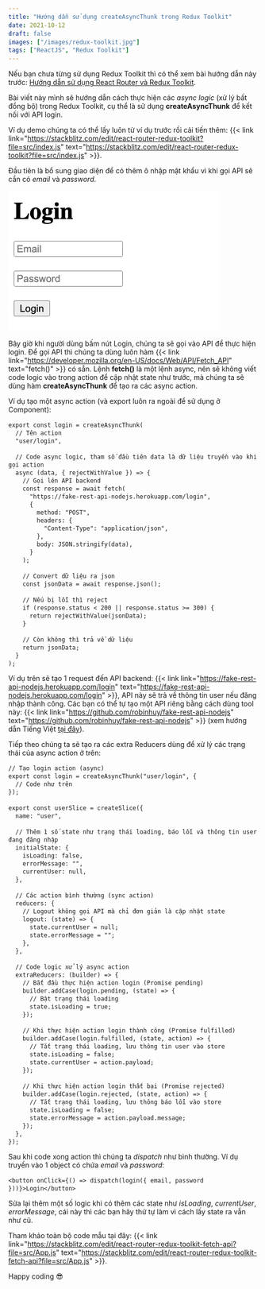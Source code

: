 ```yaml
---
title: "Hướng dẫn sử dụng createAsyncThunk trong Redux Toolkit"
date: 2021-10-12
draft: false
images: ["/images/redux-toolkit.jpg"]
tags: ["ReactJS", "Redux Toolkit"]
---
```


Nếu bạn chưa từng sử dụng Redux Toolkit thì có thể xem bài hướng dẫn này trước: [Hướng dẫn sử dụng React Router và Redux Toolkit](/blog/huong-dan-su-dung-react-router-va-redux-toolkit).

Bài viết này mình sẽ hướng dẫn cách thực hiện các _async logic_ (xử lý bất đồng bộ) trong Redux Toolkit, cụ thể là sử dụng **createAsyncThunk** để kết nối với API login.

Ví dụ demo chúng ta có thể lấy luôn từ ví dụ trước rồi cải tiến thêm: {{< link link="https://stackblitz.com/edit/react-router-redux-toolkit?file=src/index.js" text="https://stackblitz.com/edit/react-router-redux-toolkit?file=src/index.js" >}}.

Đầu tiên là bổ sung giao diện để có thêm ô nhập mật khẩu vì khi gọi API sẽ cần có _email_ và _password_.

![Login form](/images/login-form-demo.png)

Bây giờ khi người dùng bấm nút Login, chúng ta sẽ gọi vào API để thực hiện login. Để gọi API thì chúng ta dùng luôn hàm {{< link link="https://developer.mozilla.org/en-US/docs/Web/API/Fetch_API" text="fetch()" >}} có sẵn. Lệnh **fetch()** là một lệnh async, nên sẽ không viết code logic vào trong action để cập nhật state như trước, mà chúng ta sẽ dùng hàm **createAsyncThunk** để tạo ra các async action.

Ví dụ tạo một async action (và export luôn ra ngoài để sử dụng ở Component):

```react
export const login = createAsyncThunk(
  // Tên action
  "user/login",

  // Code async logic, tham số đầu tiên data là dữ liệu truyền vào khi gọi action
  async (data, { rejectWithValue }) => {
    // Gọi lên API backend
    const response = await fetch(
      "https://fake-rest-api-nodejs.herokuapp.com/login",
      {
        method: "POST",
        headers: {
          "Content-Type": "application/json",
        },
        body: JSON.stringify(data),
      }
    );

    // Convert dữ liệu ra json
    const jsonData = await response.json();

    // Nếu bị lỗi thì reject
    if (response.status < 200 || response.status >= 300) {
      return rejectWithValue(jsonData);
    }

    // Còn không thì trả về dữ liệu
    return jsonData;
  }
);
```

Ví dụ trên sẽ tạo 1 request đến API backend: {{< link link="https://fake-rest-api-nodejs.herokuapp.com/login" text="https://fake-rest-api-nodejs.herokuapp.com/login" >}}, API này sẽ trả về thông tin user nếu đăng nhập thành công. Các bạn có thể tự tạo một API riêng bằng cách dùng tool này: {{< link link="https://github.com/robinhuy/fake-rest-api-nodejs" text="https://github.com/robinhuy/fake-rest-api-nodejs" >}} (xem hướng dẫn Tiếng Việt [tại đây](/blog/tao-1-rest-api-phuc-vu-cho-muc-dich-hoc-tap-trong-30-giay)).

Tiếp theo chúng ta sẽ tạo ra các extra Reducers dùng để xử lý các trạng thái của async action ở trên:

```react
// Tạo login action (async)
export const login = createAsyncThunk("user/login", {
  // Code như trên
});

export const userSlice = createSlice({
  name: "user",

  // Thêm 1 số state như trạng thái loading, báo lỗi và thông tin user đang đăng nhập
  initialState: {
    isLoading: false,
    errorMessage: "",
    currentUser: null,
  },

  // Các action bình thường (sync action)
  reducers: {
    // Logout không gọi API mà chỉ đơn giản là cập nhật state
    logout: (state) => {
      state.currentUser = null;
      state.errorMessage = "";
    },
  },

  // Code logic xử lý async action
  extraReducers: (builder) => {
    // Bắt đầu thực hiện action login (Promise pending)
    builder.addCase(login.pending, (state) => {
      // Bật trạng thái loading
      state.isLoading = true;
    });

    // Khi thực hiện action login thành công (Promise fulfilled)
    builder.addCase(login.fulfilled, (state, action) => {
      // Tắt trạng thái loading, lưu thông tin user vào store
      state.isLoading = false;
      state.currentUser = action.payload;
    });

    // Khi thực hiện action login thất bại (Promise rejected)
    builder.addCase(login.rejected, (state, action) => {
      // Tắt trạng thái loading, lưu thông báo lỗi vào store
      state.isLoading = false;
      state.errorMessage = action.payload.message;
    });
  },
});
```

Sau khi code xong action thì chúng ta _dispatch_ như bình thường. Ví dụ truyền vào 1 object có chứa _email_ và _password_:

```react
<button onClick={() => dispatch(login({ email, password }))}>Login</button>
```

Sửa lại thêm một số logic khi có thêm các state như _isLoading_, _currentUser_, _errorMessage_, cái này thì các bạn hãy thử tự làm vì cách lấy state ra vẫn như cũ.

Tham khảo toàn bộ code mẫu tại đây: {{< link link="https://stackblitz.com/edit/react-router-redux-toolkit-fetch-api?file=src/App.js" text="https://stackblitz.com/edit/react-router-redux-toolkit-fetch-api?file=src/App.js" >}}.

Happy coding 😎
